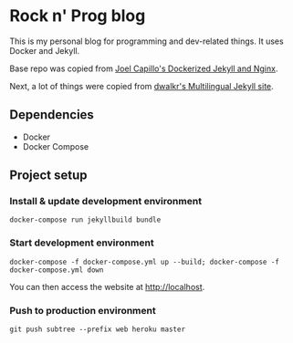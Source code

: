 # Rock n' Prog blog

This is my personal blog for programming and dev-related things. It uses Docker and Jekyll.

Base repo was copied from [Joel Capillo's Dockerized Jekyll and Nginx](https://github.com/hunyoboy/dockerized-jekyll-nginx).

Next, a lot of things were copied from [dwalkr's Multilingual Jekyll site](https://github.com/dwalkr/jekyll-multilingual).

## Dependencies

 - Docker
 - Docker Compose

## Project setup

### Install & update development environment

```shell
docker-compose run jekyllbuild bundle
```

### Start development environment

```shell
docker-compose -f docker-compose.yml up --build; docker-compose -f docker-compose.yml down
```

You can then access the website at [http://localhost](http://localhost).

### Push to production environment

```shell
git push subtree --prefix web heroku master
```
